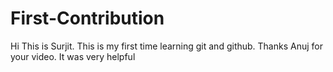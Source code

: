 # First-Contribution
Hi This is Surjit. This is my first time learning git and github. Thanks Anuj for your video. It was very helpful

